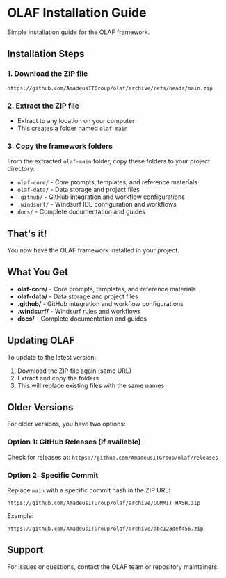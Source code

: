 # OLAF Installation Guide

Simple installation guide for the OLAF framework.

## Installation Steps

### 1. Download the ZIP file
```
https://github.com/AmadeusITGroup/olaf/archive/refs/heads/main.zip
```

### 2. Extract the ZIP file
- Extract to any location on your computer
- This creates a folder named `olaf-main`

### 3. Copy the framework folders
From the extracted `olaf-main` folder, copy these folders to your project directory:
- `olaf-core/` - Core prompts, templates, and reference materials
- `olaf-data/` - Data storage and project files
- `.github/` - GitHub integration and workflow configurations
- `.windsurf/` - Windsurf IDE configuration and workflows
- `docs/` - Complete documentation and guides

## That's it!

You now have the OLAF framework installed in your project.

## What You Get

- **olaf-core/** - Core prompts, templates, and reference materials
- **olaf-data/** - Data storage and project files
- **.github/** - GitHub integration and workflow configurations
- **.windsurf/** - Windsurf rules and workflows
- **docs/** - Complete documentation and guides

## Updating OLAF

To update to the latest version:
1. Download the ZIP file again (same URL)
2. Extract and copy the folders
3. This will replace existing files with the same names

## Older Versions

For older versions, you have two options:

### Option 1: GitHub Releases (if available)
Check for releases at: `https://github.com/AmadeusITGroup/olaf/releases`

### Option 2: Specific Commit
Replace `main` with a specific commit hash in the ZIP URL:
```
https://github.com/AmadeusITGroup/olaf/archive/COMMIT_HASH.zip
```

Example:
```
https://github.com/AmadeusITGroup/olaf/archive/abc123def456.zip
```

## Support

For issues or questions, contact the OLAF team or repository maintainers.
